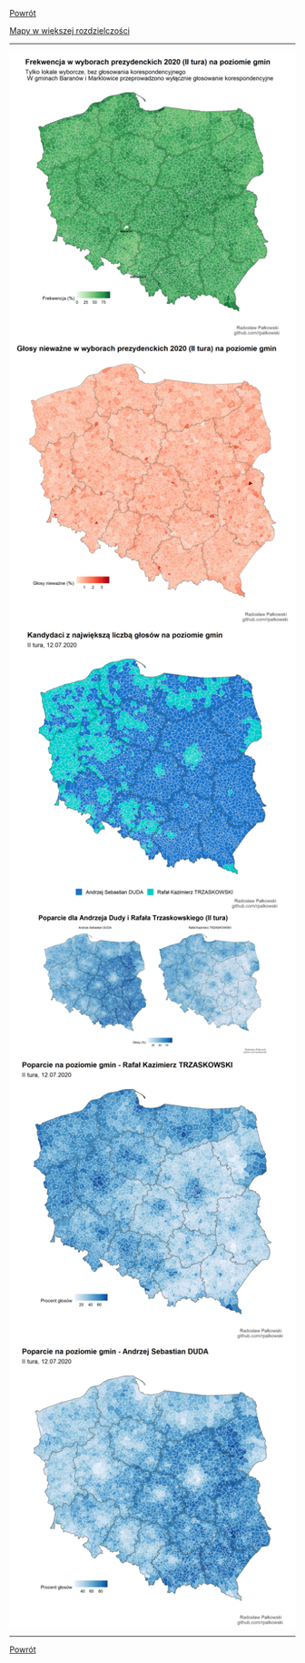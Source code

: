 [Powrót](./wybory_2020)

[Mapy w większej rozdzielczości](https://github.com/rpalkowski/wybory-2020/tree/master/II_tura)


------------------------------------------------------------------------

<img src="./plots/frekwencja_mapa_II_tura-1.png" style="display: block; margin: auto;" />

<img src="./plots/glosy_niewazne_II_tura-1.png" style="display: block; margin: auto;" />

<img src="./plots/zwyciezcy_gminy_II_tura-1.png" style="display: block; margin: auto;" />

<img src="./plots/poparcie_proc_II_tura-1.png" style="display: block; margin: auto;" />

<img src="./plots/poparcie_proc_rt_II_tura-1.png" style="display: block; margin: auto;" />

<img src="./plots/poparcie_proc_ad_II_tura-1.png" style="display: block; margin: auto;" />

------------------------------------------------------------------------


[Powrót](./wybory_2020)
